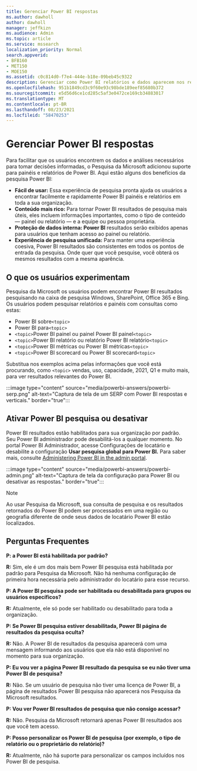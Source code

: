```yaml
---
title: Gerenciar Power BI respostas
ms.author: dawholl
author: dawholl
manager: jeffkizn
ms.audience: Admin
ms.topic: article
ms.service: mssearch
localization_priority: Normal
search.appverid:
- BFB160
- MET150
- MOE150
ms.assetid: c0c814d0-f7e4-444e-b18e-09beb45c9322
description: Gerenciar como Power BI relatórios e dados aparecem nos resultados da pesquisa
ms.openlocfilehash: 951b1849cd3c9f60e93c98bde189eef85680b372
ms.sourcegitcommit: e5d56d6ce1cd285c5af3e0472ce169cb34883017
ms.translationtype: MT
ms.contentlocale: pt-BR
ms.lasthandoff: 08/23/2021
ms.locfileid: "58470253"
---
```

# <a name="manage-power-bi-answers"></a>Gerenciar Power BI respostas

Para facilitar que os usuários encontrem os dados e análises necessários para tomar decisões informadas, o Pesquisa da Microsoft adicionou suporte para painéis e relatórios de Power BI. Aqui estão alguns dos benefícios da pesquisa Power BI:

* **Fácil de usar:** Essa experiência de pesquisa pronta ajuda os usuários a encontrar facilmente e rapidamente Power BI painéis e relatórios em toda a sua organização.
* **Conteúdo mais rico:** Para tornar Power BI resultados de pesquisa mais úteis, eles incluem informações importantes, como o tipo de conteúdo — painel ou relatório — e a equipe ou pessoa proprietária.
* **Proteção de dados interna: Power BI** resultados serão exibidos apenas para usuários que tenham acesso ao painel ou relatório.
* **Experiência de pesquisa unificada:** Para manter uma experiência coesiva, Power BI resultados são consistentes em todos os pontos de entrada da pesquisa. Onde quer que você pesquise, você obterá os mesmos resultados com a mesma aparência.

## <a name="what-users-experience"></a>O que os usuários experimentam

Pesquisa da Microsoft os usuários podem encontrar Power BI resultados pesquisando na caixa de pesquisa Windows, SharePoint, Office 365 e Bing. Os usuários podem pesquisar relatórios e painéis com consultas como estas:

* Power BI sobre`<topic>`
* Power BI para`<topic>`
* `<topic>`Power BI painel ou painel Power BI painel`<topic>`
* `<topic>`Power BI relatório ou relatório Power BI relatório`<topic>`
* `<topic>`Power BI métricas ou Power BI métricas`<topic>`
* `<topic>`Power BI scorecard ou Power BI scorecard`<topic>`

Substitua nos exemplos acima pelas informações que você está procurando, como `<topic>` vendas, uso, capacidade, 2021, Q1 e muito mais, para ver resultados relevantes do Power BI.

:::image type="content" source="media/powerbi-answers/powerbi-serp.png" alt-text="Captura de tela de um SERP com Power BI respostas e verticais." border="true":::

## <a name="turn-power-bi-search-on-or-off"></a>Ativar Power BI pesquisa ou desativar

Power BI resultados estão habilitados para sua organização por padrão. Seu Power BI administrador pode desabilitá-los a qualquer momento. No portal Power BI Administrador, acesse Configurações de locatário e desabilite a configuração **Usar pesquisa global para Power BI.** Para saber mais, consulte [Administering Power BI in the admin portal](/power-bi/admin/service-admin-portal#use-global-search-for-power-bi-preview).

:::image type="content" source="media/powerbi-answers/powerbi-admin.png" alt-text="Captura de tela da configuração para Power BI ou desativar as respostas." border="true":::

> [!NOTE]
> Ao usar Pesquisa da Microsoft, sua consulta de pesquisa e os resultados retornados do Power BI podem ser processados em uma região ou geografia diferente de onde seus dados de locatário Power BI estão localizados.

## <a name="frequently-asked-questions"></a>Perguntas Frequentes

**P: a Power BI está habilitada por padrão?**

**R:** Sim, ele é um dos mais bem Power BI pesquisa está habilitada por padrão para Pesquisa da Microsoft. Não há nenhuma configuração de primeira hora necessária pelo administrador do locatário para esse recurso.

**P: A Power BI pesquisa pode ser habilitada ou desabilitada para grupos ou usuários específicos?**

**R:** Atualmente, ele só pode ser habilitado ou desabilitado para toda a organização.

**P: Se Power BI pesquisa estiver desabilitada, Power BI página de resultados da pesquisa oculta?**

**R:** Não. A Power BI de resultados da pesquisa aparecerá com uma mensagem informando aos usuários que ela não está disponível no momento para sua organização.

**P: Eu vou ver a página Power BI resultado da pesquisa se eu não tiver uma Power BI de pesquisa?**

**R:** Não. Se um usuário de pesquisa não tiver uma licença de Power BI, a página de resultados Power BI pesquisa não aparecerá nos Pesquisa da Microsoft resultados.

**P: Vou ver Power BI resultados de pesquisa que não consigo acessar?**

**R:** Não. Pesquisa da Microsoft retornará apenas Power BI resultados aos que você tem acesso.

**P: Posso personalizar os Power BI de pesquisa (por exemplo, o tipo de relatório ou o proprietário do relatório)?**

**R:** Atualmente, não há suporte para personalizar os campos incluídos nos Power BI de pesquisa.